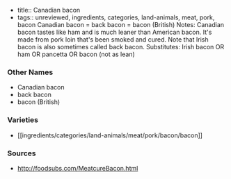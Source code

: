 - title:: Canadian bacon
- tags:: unreviewed, ingredients, categories, land-animals, meat, pork, bacon
Canadian bacon = back bacon = bacon (British) Notes: Canadian bacon tastes like ham and is much leaner than American bacon. It's made from pork loin that's been smoked and cured. Note that Irish bacon is also sometimes called back bacon. Substitutes: Irish bacon OR ham OR pancetta OR bacon (not as lean)

### Other Names

* Canadian bacon
* back bacon
* bacon (British)

### Varieties

* [[ingredients/categories/land-animals/meat/pork/bacon/bacon]]

### Sources
* http://foodsubs.com/MeatcureBacon.html
